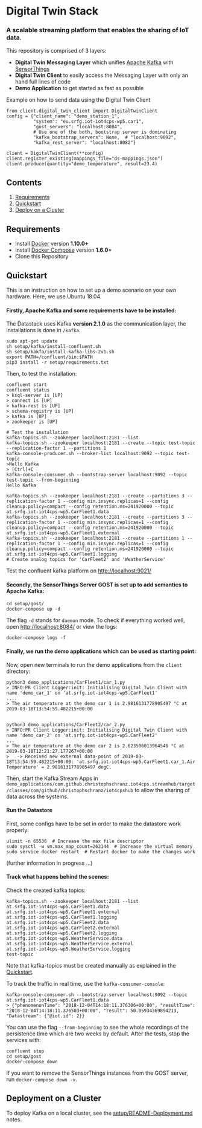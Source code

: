 # Digital Twin Stack
### A scalable streaming platform that enables the sharing of IoT data.

This repository is comprised of 3 layers:
* **Digital Twin Messaging Layer** which unifies [Apache Kafka](https://kafka.apache.org/)
 with [SensorThings](http://developers.sensorup.com/docs/) 
* **Digital Twin Client** to easily access the Messaging Layer with only an hand full lines of code
* **Demo Application** to get started as fast as possible 

Example on how to send data using the Digital Twin Client

```python3
from client.digital_twin_client import DigitalTwinClient
config = {"client_name": "demo_station_1",
          "system": "eu.srfg.iot-iot4cps-wp5.car1",
          "gost_servers": "localhost:8084",
          # Use one of the both, bootstrap server is dominating
          "kafka_bootstrap_servers": None,  # "localhost:9092", 
          "kafka_rest_server": "localhost:8082"}
          
client = DigitalTwinClient(**config)
client.register_existing(mappings_file="ds-mappings.json")
client.produce(quantity="demo_temperature", result=23.4)
```

## Contents

1. [Requirements](#requirements)
2. [Quickstart](#quickstart)
3. [Deploy on a Cluster](#deployment-on-a-cluster)


## Requirements

* Install [Docker](https://www.docker.com/community-edition#/download) version **1.10.0+**
* Install [Docker Compose](https://docs.docker.com/compose/install/) version **1.6.0+**
* Clone this Repository


## Quickstart

This is an instruction on how to set up a demo scenario on your own hardware.
Here, we use Ubuntu 18.04.

 
#### Firstly, **Apache Kafka** and some requirements have to be installed:

The Datastack uses Kafka **version 2.1.0** as the communication layer, the installations is done in `/kafka`.

    sudo apt-get update
    sh setup/kafka/install-confluent.sh
    sh setup/kakfa/install-kafka-libs-2v1.sh
    export PATH=/confluent/bin:$PATH
    pip3 install -r setup/requirements.txt

Then, to test the installation:

    confluent start
    confluent status
    > ksql-server is [UP]
    > connect is [UP]
    > kafka-rest is [UP]
    > schema-registry is [UP]
    > kafka is [UP]
    > zookeeper is [UP]

    # Test the installation
    kafka-topics.sh --zookeeper localhost:2181 --list
    kafka-topics.sh --zookeeper localhost:2181 --create --topic test-topic --replication-factor 1 --partitions 1
    kafka-console-producer.sh --broker-list localhost:9092 --topic test-topic
    >Hello Kafka
    > [Ctrl]+C
    kafka-console-consumer.sh --bootstrap-server localhost:9092 --topic test-topic --from-beginning
    Hello Kafka
    
    kafka-topics.sh --zookeeper localhost:2181 --create --partitions 3 --replication-factor 1 --config min.insync.replicas=1 --config cleanup.policy=compact --config retention.ms=241920000 --topic at.srfg.iot-iot4cps-wp5.CarFleet1.data
    kafka-topics.sh --zookeeper localhost:2181 --create --partitions 3 --replication-factor 1 --config min.insync.replicas=1 --config cleanup.policy=compact --config retention.ms=241920000 --topic at.srfg.iot-iot4cps-wp5.CarFleet1.external
    kafka-topics.sh --zookeeper localhost:2181 --create --partitions 1 --replication-factor 1 --config min.insync.replicas=1 --config cleanup.policy=compact --config retention.ms=241920000 --topic at.srfg.iot-iot4cps-wp5.CarFleet1.logging
    # Create analog topics for 'CarFleet2' and 'WeatherService'

Test the confluent kafka platform on [http://localhost:9021/](http://localhost:9021/)

#### Secondly, the **SensorThings Server** GOST is set up to add semantics to Apache Kafka:

    cd setup/gost/
    docker-compose up -d

The flag `-d` stands for `daemon` mode. To check if everything worked well, open
[http://localhost:8084/](http://localhost:8084/) or view the logs:

    docker-compose logs -f


#### Finally, we run the **demo applications** which can be used as starting point:

Now, open new terminals to run the demo applications from the `client` directory:

    python3 demo_applications/CarFleet1/car_1.py
    > INFO:PR Client Logger:init: Initialising Digital Twin Client with name 'demo_car_1' on 'at.srfg.iot-iot4cps-wp5.CarFleet1'
    ....
    > The air temperature at the demo car 1 is 2.9816131778905497 °C at 2019-03-18T13:54:59.482215+00:00


    python3 demo_applications/CarFleet2/car_2.py
    > INFO:PR Client Logger:init: Initialising Digital Twin Client with name 'demo_car_2' on 'at.srfg.iot-iot4cps-wp5.CarFleet2'
    ...
    > The air temperature at the demo car 2 is 2.623506013964546 °C at 2019-03-18T12:21:27.177267+00:00
    >   -> Received new external data-point of 2019-03-18T13:54:59.482215+00:00: 'at.srfg.iot-iot4cps-wp5.CarFleet1.car_1.Air Temperature' = 2.9816131778905497 degC.
    
Then, start the Kafka Stream Apps in `demo_applications/com.github.christophschranz.iot4cps.streamhub/target/classes/com/github/christophschranz/iot4cpshub` to allow the sharing of data across the systems.


#### Run the Datastore

First, some configs have to be set in order to make the datastore work properly:
    
    ulimit -n 65536  # Increase the max file descriptor
    sudo sysctl -w vm.max_map_count=262144  # Increase the virtual memory
    sudo service docker restart  # Restart docker to make the changes work
    
(further information in progress ...)
    
    
#### Track what happens behind the scenes:

Check the created kafka topics:

    kafka-topics.sh --zookeeper localhost:2181 --list
    at.srfg.iot-iot4cps-wp5.CarFleet1.data
    at.srfg.iot-iot4cps-wp5.CarFleet1.external
    at.srfg.iot-iot4cps-wp5.CarFleet1.logging
    at.srfg.iot-iot4cps-wp5.CarFleet2.data
    at.srfg.iot-iot4cps-wp5.CarFleet2.external
    at.srfg.iot-iot4cps-wp5.CarFleet2.logging
    at.srfg.iot-iot4cps-wp5.WeatherService.data
    at.srfg.iot-iot4cps-wp5.WeatherService.external
    at.srfg.iot-iot4cps-wp5.WeatherService.logging
    test-topic

Note that kafka-topics must be created manually as explained in the [Quickstart](#quickstart).

To track the traffic in real time, use the `kafka-consumer-console`: 

    kafka-console-consumer.sh --bootstrap-server localhost:9092 --topic at.srfg.iot-iot4cps-wp5.CarFleet1.data
    > {"phenomenonTime": "2018-12-04T14:18:11.376306+00:00", "resultTime": "2018-12-04T14:18:11.376503+00:00", "result": 50.05934369894213, "Datastream": {"@iot.id": 2}}

You can use the flag `--from-beginning` to see the whole recordings of the persistence time which are
two weeks by default.
After the tests, stop the services with:

    confluent stop
    cd setup/gost
    docker-compose down

If you want to remove the SensorThings instances from the GOST server, run `docker-compose down -v`.


## Deployment on a Cluster

To deploy Kafka on a local cluster, see the 
[setup/README-Deployment.md](setup/README-Deployment.md) notes.
